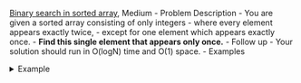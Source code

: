 [Binary search in sorted array](https://leetcode.com/problems/single-element-in-a-sorted-array/), Medium
    - Problem Description
      - You are given a sorted array consisting of only integers 
      - where every element appears exactly twice, 
      - except for one element which appears exactly once. 
      - **Find this single element that appears only once.**
    - Follow up
      - Your solution should run in O(logN) time and O(1) space.
    - Examples
       <details> 
        <summary>Example </summary>

        Input: nums = [3,3,7,7,10,11,11] <br>
        Output: 10
      </details>
    - Approach
      - It is evident from the input above that a new number starts from even index and ends at immediate next index i.e. next odd index
for example,if the given `array` is `[1,1,2,2,3,3,4,4]`
new element can be seen at `index: 0,2,4,6`
(Note:Array consists of duplets only)
      - But **WHAT IF** array consists of one single element as well?
example:`[1,1,2,2,3,4,4]`
Then the order of new element will be disrupted after the single element
So now new element can be found at `index: 0,2,4,5`
      - But **WHAT IF** array consists of one single element as well?
`example:[1,1,2,2,3,4,4]`
Then the order of new element will be disrupted after the single element
So now new element can be found at `index: 0,2,4,5`
      - Example : `n=7`
`arr=[3,3,7,7,10,11,11]`
`mid= index 3;`
since mid is **odd** and `arr[mid] == arr[mid-1]` it means upto index 3 the array consists of all the duplicates so we move towards right and rellocate low to mid+1;
       
      <details>
      <summary>Sample Code</summary>

        ```cpp
        int singleNonDuplicate(vector<int> &nums) {
            int low, mid, high, prev, next, n = nums.size();
            low = 0;
            high = nums.size() - 1;
            if (nums.size() == 1)
                return nums[0];
            while (low <= high) {
                mid = low + (high - low) / 2;
                prev = (mid + n - 1) % n;
                next = (mid + 1) % n;
      
                /* if(prev element!=curr element & next element != curr element then it is unique) */ 
                if (nums[mid] != nums[prev] && nums[mid] != nums[next]) // 
                    return nums[mid];
                else if (mid % 2 == 1 && nums[mid] == nums[prev] || mid % 2 == 0 && nums[mid] == nums[next])
                    low = mid + 1;
                else if (mid % 2 == 0 && nums[mid] == nums[prev] || mid % 2 == 1 && nums[mid] == nums[next])
                    high = mid - 1;
            }
            return -1;
        }


        ```
     </details>

